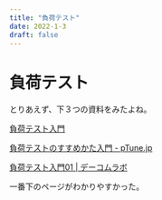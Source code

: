 ```yaml
---
title: "負荷テスト"
date: 2022-1-3
draft: false
---
```

# 負荷テスト



とりあえず、下３つの資料をみたよね。



[負荷テスト入門](https://www.slideshare.net/nodat/ss-76888892)



[負荷テストのすすめかた入門 - pTune.jp](https://ptune.jp/tech/how-to-recommend-a-load-test/)



[負荷テスト入門01 | デーコムラボ](http://www.dcom-web.co.jp/lab/test/stress-test/stress_test_lesson01)



一番下のページがわかりやすかった。
